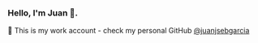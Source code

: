 ### Hello, I'm Juan 👋.

📝 This is my work account - check my personal GitHub [@juanjsebgarcia](https://github.com/juanjsebgarcia)
